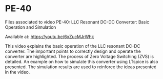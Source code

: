 # PE-40

Files associated to video PE-40: LLC Resonant DC-DC Converter: Basic Operation and Simulation

Available at: https://youtu.be/6xZucMJrWhk

This video explains the basic operation of the LLC resonant DC-DC converter. The important points to correctly design and operate the converter are highlighted. The process of Zero Voltage Switching (ZVS) is detailed. An example on how to simulate this converter using LTspice is also presented. The simulation results are used to reinforce the ideas presented in the video.
